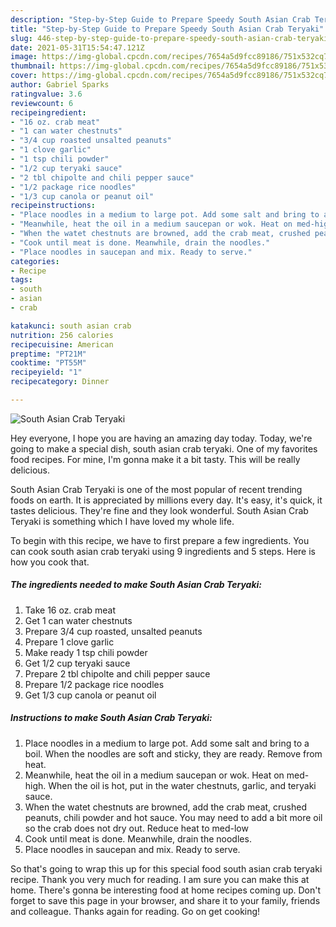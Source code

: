 ```yaml
---
description: "Step-by-Step Guide to Prepare Speedy South Asian Crab Teryaki"
title: "Step-by-Step Guide to Prepare Speedy South Asian Crab Teryaki"
slug: 446-step-by-step-guide-to-prepare-speedy-south-asian-crab-teryaki
date: 2021-05-31T15:54:47.121Z
image: https://img-global.cpcdn.com/recipes/7654a5d9fcc89186/751x532cq70/south-asian-crab-teryaki-recipe-main-photo.jpg
thumbnail: https://img-global.cpcdn.com/recipes/7654a5d9fcc89186/751x532cq70/south-asian-crab-teryaki-recipe-main-photo.jpg
cover: https://img-global.cpcdn.com/recipes/7654a5d9fcc89186/751x532cq70/south-asian-crab-teryaki-recipe-main-photo.jpg
author: Gabriel Sparks
ratingvalue: 3.6
reviewcount: 6
recipeingredient:
- "16 oz. crab meat"
- "1 can water chestnuts"
- "3/4 cup roasted unsalted peanuts"
- "1 clove garlic"
- "1 tsp chili powder"
- "1/2 cup teryaki sauce"
- "2 tbl chipolte and chili pepper sauce"
- "1/2 package rice noodles"
- "1/3 cup canola or peanut oil"
recipeinstructions:
- "Place noodles in a medium to large pot. Add some salt and bring to a boil. When the noodles are soft and sticky, they are ready. Remove from heat."
- "Meanwhile, heat the oil in a medium saucepan or wok. Heat on med-high. When the oil is hot, put in the water chestnuts, garlic, and teryaki sauce."
- "When the watet chestnuts are browned, add the crab meat, crushed peanuts, chili powder and hot sauce. You may need to add a bit more oil so the crab does not dry out. Reduce heat to med-low"
- "Cook until meat is done. Meanwhile, drain the noodles."
- "Place noodles in saucepan and mix. Ready to serve."
categories:
- Recipe
tags:
- south
- asian
- crab

katakunci: south asian crab 
nutrition: 256 calories
recipecuisine: American
preptime: "PT21M"
cooktime: "PT55M"
recipeyield: "1"
recipecategory: Dinner

---
```



![South Asian Crab Teryaki](https://img-global.cpcdn.com/recipes/7654a5d9fcc89186/751x532cq70/south-asian-crab-teryaki-recipe-main-photo.jpg)

Hey everyone, I hope you are having an amazing day today. Today, we're going to make a special dish, south asian crab teryaki. One of my favorites food recipes. For mine, I'm gonna make it a bit tasty. This will be really delicious.



South Asian Crab Teryaki is one of the most popular of recent trending foods on earth. It is appreciated by millions every day. It's easy, it's quick, it tastes delicious. They're fine and they look wonderful. South Asian Crab Teryaki is something which I have loved my whole life.


To begin with this recipe, we have to first prepare a few ingredients. You can cook south asian crab teryaki using 9 ingredients and 5 steps. Here is how you cook that.

<!--inarticleads1-->

##### The ingredients needed to make South Asian Crab Teryaki:

1. Take 16 oz. crab meat
1. Get 1 can water chestnuts
1. Prepare 3/4 cup roasted, unsalted peanuts
1. Prepare 1 clove garlic
1. Make ready 1 tsp chili powder
1. Get 1/2 cup teryaki sauce
1. Prepare 2 tbl chipolte and chili pepper sauce
1. Prepare 1/2 package rice noodles
1. Get 1/3 cup canola or peanut oil




<!--inarticleads2-->

##### Instructions to make South Asian Crab Teryaki:

1. Place noodles in a medium to large pot. Add some salt and bring to a boil. When the noodles are soft and sticky, they are ready. Remove from heat.
1. Meanwhile, heat the oil in a medium saucepan or wok. Heat on med-high. When the oil is hot, put in the water chestnuts, garlic, and teryaki sauce.
1. When the watet chestnuts are browned, add the crab meat, crushed peanuts, chili powder and hot sauce. You may need to add a bit more oil so the crab does not dry out. Reduce heat to med-low
1. Cook until meat is done. Meanwhile, drain the noodles.
1. Place noodles in saucepan and mix. Ready to serve.




So that's going to wrap this up for this special food south asian crab teryaki recipe. Thank you very much for reading. I am sure you can make this at home. There's gonna be interesting food at home recipes coming up. Don't forget to save this page in your browser, and share it to your family, friends and colleague. Thanks again for reading. Go on get cooking!
